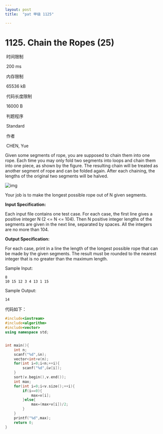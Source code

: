 ```yaml
---
layout: post
title:  "pat 甲级 1125"

---
```

# 1125. Chain the Ropes (25)

​    时间限制  

​    200 ms

​    内存限制  

​    65536 kB

​    代码长度限制  

​    16000 B

​      判题程序    

​      Standard    

​      作者    

​      CHEN, Yue

Given some segments of rope, you are supposed to chain them into one rope.  Each time you may only fold two segments into loops and chain them into one piece, as shown by the figure.  The resulting chain will be treated as another segment of rope and can be folded again.  After each chaining, the lengths of the original two segments will be halved.

![img](https://www.patest.cn/upload/na_ol5x4jo19qm.jpg)

Your job is to make the longest possible rope out of N given segments.

**Input Specification:**

Each input file contains one test case.  For each case, the first line gives a positive integer N (2 <= N <= 104).  Then N positive integer lengths of the segments are given in the next line, separated by spaces.  All the integers are no more than 104.

**Output Specification:**

For each case, print in a line the length of the longest possible rope that can be made by the given segments.  The result must be rounded to the nearest integer that is no greater than the maximum length.

Sample Input:

```
8
10 15 12 3 4 13 1 15

```

Sample Output:

```
14
```

代码如下：

```c++
#include<iostream>
#include<algorithm>
#include<vector>
using namespace std;


int main(){
	int n;
	scanf("%d",&n);
	vector<int>v(n);
	for(int i=0;i<n;++i){
		scanf("%d",&v[i]);
	}
	sort(v.begin(),v.end());
	int max;
	for(int i=0;i<v.size();++i){
		if(i==0){
			max=v[i];
		}else{
			max=(max+v[i])/2;
		}
	}
	printf("%d",max);
	return 0;
}
```

